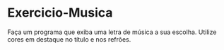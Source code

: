 # Exercicio-Musica
Faça um programa que exiba uma letra de música a sua escolha. Utilize cores em destaque no título e nos refrões.
